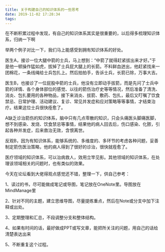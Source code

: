 ```yaml
---
title: 关于构建自己的知识体系的一些思考
date: 2019-11-02 17:28:34
tags:
---
```


在不断积累过程中发现，有自己的知识体系其实是很重要的，以后得多梳理知识体系，归纳一下啊

<!--more-->

举两个例子对比一下，我们马上能感受到拥有知识体系的好处。

医生A，接诊一位大腿中箭的士兵，马上想到：“中箭了就得赶紧拔出来才好。”于是他一顿操作猛如虎，拔掉了士兵屁大腿上的长箭。不料鲜血迸出，他赶紧找来一团棉花，一条线绳给士兵包扎上。然后拍拍手，告诉士兵，长箭已除，万事大吉。

医生B，也接诊了一位屁股中箭的士兵，他没有立即动手拔箭，而是先问了士兵中箭的详情、各个身体部位的感觉、以往的箭伤治疗史等等情况，然后准备了清洗、消炎、包扎要用的各种物品，接下来消炎、拔箭、敷药、包扎，最后又叮嘱了饮食禁忌、日常护理、活动建议、复诊、常见并发症和应对策略等等事情，才结束治疗。结果这位士兵很快痊愈了。

A缺乏诊治箭伤的知识体系，脑中只有几点零散的知识，只会头痛医头脚痛医脚，想不到感染、发烧、饮食禁忌等事情，结果他的病人回去后，伤口感染、化脓，引起各种并发症，后来救治无效，含恨离世。

反观B，因为有知识体系，能够系统的、多维度的、多环节的考虑各种问题，妥善制定箭伤医治策略，他的病人得到了很好的诊治，很快就痊愈了。

医疗领域的知识体系，可以治病救人，效用立竿见影。其他领域的知识体系，在处理该领域相关的问题时，也有类似的效果。

今天在论坛看到大佬得观点感觉还不错，整理一下，供自己参考：

1、读过的书，尽可能做成笔记或导图，笔记放在OneNote里。导图放在MindManage里

2、针对不同的主题，建立思维导图，尽量提练重点，然后在Note或分支中加下注释或出处。

3、定期整理和汇总，不段调整分支和整体结构。

4、如果有时间的话，最好做成PPT或写文章，能把所关注的问题，用自己的话给清楚表达出来

5、不断重复这个过程。
